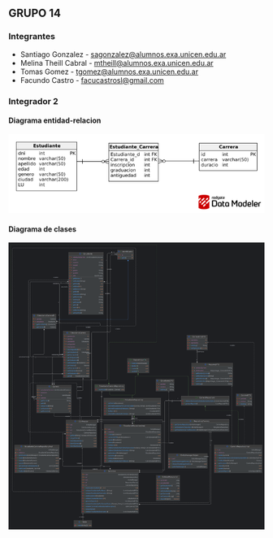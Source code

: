 ## GRUPO 14
### Integrantes

- Santiago Gonzalez - sagonzalez@alumnos.exa.unicen.edu.ar
- Melina Theill Cabral - mtheill@alumnos.exa.unicen.edu.ar
- Tomas Gomez - tgomez@alumnos.exa.unicen.edu.ar
- Facundo Castro - facucastrosl@gmail.com

### Integrador 2
#### Diagrama entidad-relacion
![Diagrama entidad-relacion](/diagrams/Ejercicio_Integrador_DER.png)
#### Diagrama de clases
![Diagrama entidad-relacion](/diagrams/diagramaObjetosTP2.png)
